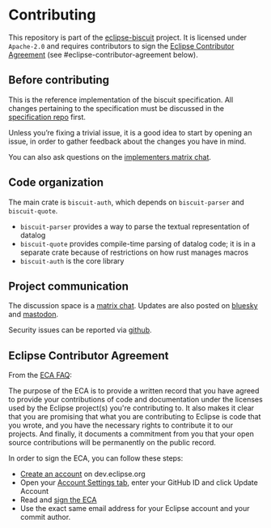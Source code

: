 # Contributing

This repository is part of the [eclipse-biscuit](https://projects.eclipse.org/projects/technology.biscuit) project. It is licensed under `Apache-2.0` and requires contributors to sign the [Eclipse Contributor Agreement](https://www.eclipse.org/legal/ECA.php) (see #eclipse-contributor-agreement below).

## Before contributing

This is the reference implementation of the biscuit specification. All changes pertaining to the specification must be discussed in the [specification repo](https://github.com/eclipse-biscuit/biscuit) first.

Unless you’re fixing a trivial issue, it is a good idea to start by opening an issue, in order to gather feedback about the changes you have in mind.

You can also ask questions on the [implementers matrix chat](https://matrix.to/#/!suybZZpOqChdTNuIVA:matrix.org).

## Code organization

The main crate is `biscuit-auth`, which depends on `biscuit-parser` and `biscuit-quote`.

- `biscuit-parser` provides a way to parse the textual representation of datalog
- `biscuit-quote` provides compile-time parsing of datalog code; it is in a separate crate because of restrictions on how rust manages macros
- `biscuit-auth` is the core library

## Project communication

The discussion space is a [matrix chat](https://matrix.to/#/!MXwhyfCFLLCfHSYJxg:matrix.org).
Updates are also posted on [bluesky](https://bsky.app/profile/biscuitsec.org) and [mastodon](https://hachyderm.io/@biscuitauth).

Security issues can be reported via [github](https://github.com/eclipse-biscuit/biscuit-rust/security). 

## Eclipse Contributor Agreement

From the [ECA FAQ](https://www.eclipse.org/legal/eca/faq/):

The purpose of the ECA is to provide a written record that you have agreed to provide your contributions of code and documentation under the licenses used by the Eclipse project(s) you're contributing to. It also makes it clear that you are promising that what you are contributing to Eclipse is code that you wrote, and you have the necessary rights to contribute it to our projects. And finally, it documents a commitment from you that your open source contributions will be permanently on the public record.

In order to sign the ECA, you can follow these steps:

- [Create an account](https://dev.eclipse.org/site_login/createaccount.php) on dev.eclipse.org
- Open your [Account Settings tab](https://dev.eclipse.org/site_login/myaccount.php#open_tab_accountsettings), enter your GitHub ID and click Update Account
- Read and [sign the ECA](https://dev.eclipse.org/site_login/myaccount.php#open_tab_cla)
- Use the exact same email address for your Eclipse account and your commit author.
